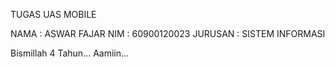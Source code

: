 TUGAS UAS MOBILE

NAMA : ASWAR FAJAR
NIM : 60900120023
JURUSAN : SISTEM INFORMASI


Bismillah 4 Tahun... Aamiin...

